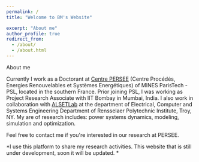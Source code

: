 ```yaml
---
permalink: /
title: "Welcome to BM's Website"

excerpt: "About me"
author_profile: true
redirect_from: 
  - /about/
  - /about.html
---
```



About me

Currently I work as a Doctorant at [Centre PERSEE](see.mines-paristech.fr/Accueil/Presentation/) (Centre Procédés, Energies Renouvelables et Systèmes Energétiques) of MINES ParisTech - PSL, located in the southern France. Prior joining PSL, I was working as Project Research Associate with IIT Bombay in Mumbai, India. I also work in collaboration with [ALSETLab](https://alsetlab.github.io) at the department of Electrical, Computer and Systems Engineering Department of Rensselaer Polytechnic Institute, Troy, NY.
My are of research includes: power systems dynamics, modeling, simulation and optimization.

Feel free to contact me if you're interested in our research at PERSEE.

*I use this platform to share my research activities. This website that is still under development, soon it will be updated. *


